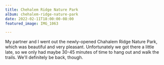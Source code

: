 ```yaml
---
title: Chehalem Ridge Nature Park
album: chehalem-ridge-nature-park
date: 2022-02-11T18:00:00-08:00
featured_image: IMG_1063

---
```

My partner and I went out the newly-opened Chahalem Ridge Nature Park, which was beautiful and very pleasant. Unfortunately we got there a little late, so we only had maybe 30-45 minutes of time to hang out and walk the trails. We'll definitely be back, though.